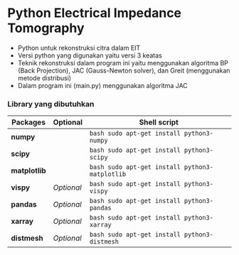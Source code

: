 # Python Electrical Impedance Tomography
- Python untuk rekonstruksi citra dalam EIT
- Versi python yang digunakan yaitu versi 3 keatas
- Teknik rekonstruksi dalam program ini yaitu menggunakan algoritma BP (Back Projection), JAC (Gauss-Newton solver), dan Greit (menggunakan metode distribusi)
- Dalam program ini (main.py) menggunakan algoritma JAC

### Library yang dibutuhkan

| Packages |  Optional | Shell script |
| ---- | ---- | ---- |
| **numpy** | | ```bash sudo apt-get install python3-numpy``` |
| **scipy** | | ```bash sudo apt-get install python3-scipy``` |
| **matplotlib** | | ```bash sudo apt-get install python3-matplotlib``` |
| **vispy** |  *Optional* | ```bash sudo apt-get install python3-vispy``` |
| **pandas** | *Optional* | ```bash sudo apt-get install python3-pandas``` |
| **xarray** | *Optional* | ```bash sudo apt-get install python3-xarray``` |
| **distmesh** | *Optional* | ```bash sudo apt-get install python3-distmesh``` |